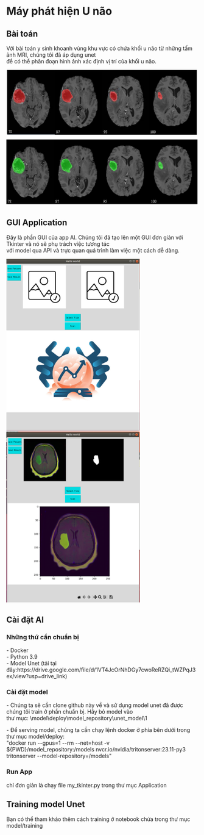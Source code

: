 <h1>Máy phát hiện U não</h1>
<h2>Bài toán</h2>
<p>Với bài toán y sinh khoanh vùng khu vực có chứa khối u não từ những tấm ảnh MRI, chúng tôi đã áp dụng unet </br>
    để có thể phân đoạn hình ảnh xác định vị trí của khối u não.</p>
<div>
    <img src="assets/demo.png" alt="" width="600">
</div>
<h2>GUI Application</h2>
<div>
    <p>Đây là phần GUI của app AI. Chúng tôi đã tạo lên một GUI đơn giản với Tkinter và nó sẽ phụ trách việc tương tác </br>
        với model qua API và trực quan quá trình làm việc một cách dễ dàng.</p>
    <img src="assets/image.png" alt="" width="350">
    <img src="assets/image-1.png" alt="" width="350">
</div>
<h2>Cài đặt AI</h2>
<h3>Những thứ cần chuẩn bị</h3>
<p>
    - Docker </br>
    - Python 3.9 </br>
    - Model Unet (tải tại đây:https://drive.google.com/file/d/1VT4JcOrNhDGy7cwoReRZQi_tWZPqJ3ex/view?usp=drive_link) </br>
</p>
<h3>Cài đặt model</h3>
<p>- Chúng ta sẽ cần clone github này về và sử dụng model unet đã được chúng tôi train ở phần chuẩn bị. Hãy bỏ model vào </br>
    thư mục: \model\deploy\model_repository\unet_model\1
</p>
<p>- Để serving model, chúng ta cần chạy lệnh docker ở phía bên dưới trong thư mục model/deploy:</br>
    "docker run --gpus=1 --rm --net=host -v ${PWD}/model_repository:/models nvcr.io/nvidia/tritonserver:23.11-py3 tritonserver --model-repository=/models"
</p>
<h3>Run App</h3>
<p>chỉ đơn giản là chạy file my_tkinter.py trong thư mục Application</p>

<h2>Training model Unet</h2>
<p>Bạn có thể tham khảo thêm cách training ở notebook chứa trong thư mục model/training </p>

